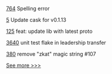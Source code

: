 
[764](https://github.com/hyperledger/fabric-docs-i18n/pull/764) Spelling error

[5](https://github.com/hyperledger/homebrew-solang/pull/5) Update cask for v0.1.13

[125](https://github.com/hyperledger/iroha-javascript/pull/125) feat: update lib with latest proto

[3640](https://github.com/hyperledger/fabric/pull/3640) unit test flake in leadership transfer

[380](https://github.com/hyperledger-labs/fabric-token-sdk/pull/380) remove "zkat" magic string #107


[See more >>>](https://start-here.hyperledger.org/pull-requests)
